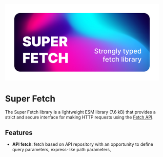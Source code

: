 ![Poster](docs/poster.png)

# Super Fetch
The Super Fetch library is a lightweight ESM library (7.6 kB) that provides a strict and secure interface for making
HTTP requests using the [Fetch API]().

## Features
- **API fetch**: fetch based on API repository with an opportunity to define query parameters,
  express-like path parameters, 

